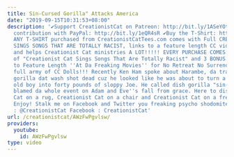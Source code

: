 ```yaml
---
title: Sin-Cursed Gorilla" Attacks America
date: "2019-09-15T10:31:53+08:00"
description: '✔Support CreationistCat on Patreon: http://bit.ly/1ASeYOt ✔One-time
  contribution with PayPal: http://bit.ly/1eQR4sR ✔Buy the T-Shirt: http://CreationistCatTees.com
  ANY T-SHIRT purchased from CreationistCatTees.com comes with Full CREATIONIST CAT
  SINGS SONGS THAT ARE TOTALLY RACIST, links to a feature length CC video and CC Dolls
  and helps Creationist Cat ministries A LOT!!!!! EVERY PURCHASE COMES WITH: Copy
  of "Creationist Cat Sings Songs That Are Totally Racist" and 3 BONUS MP3s! Link
  to Feature Length ''At Da Freaking Movies'' for No Retreat No Surrender! And the
  full army of CC Dolls!!! Recently Ken Ham spoke about Harambe, da tragically dead
  gorilla dat wash shot dead cuz he looked like he was about to turn a three year
  old boy into forty pounds of sloppy Joe. He called dish gorilla "sin-cursed" and
  blamed da whole event on Adam and Eve''s fall from grace. Here to discuss are Creationst
  Cat on a rug, Creationist Cat on a chair and Creationist Cat on a freaking table.
  Enjoy! Stalk me on Facebook and Twitter you freaking psycho shodomite you... Twitter
  : @CreationistCat Facebook : CreationistCat'
url: /creationistcat/AWzFwPgvlsw/
providers:
  youtube:
    id: AWzFwPgvlsw
type: video
---
```


